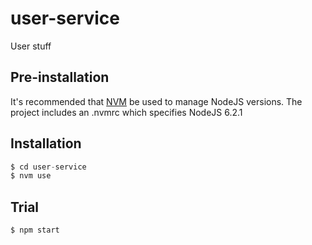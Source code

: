 # user-service

User stuff

## Pre-installation

It's recommended that [NVM](https://github.com/creationix/nvm) be used to manage NodeJS versions.
The project includes an .nvmrc which specifies NodeJS 6.2.1

## Installation

```javascript
$ cd user-service
$ nvm use
```

## Trial

```shell
$ npm start
```
